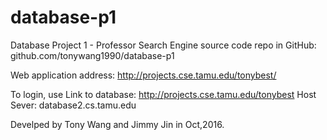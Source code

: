 # database-p1
Database Project 1 - Professor Search Engine
source code repo in GitHub: github.com/tonywang1990/database-p1

Web application address: http://projects.cse.tamu.edu/tonybest/

To login, use
  Link to database: http://projects.cse.tamu.edu/tonybest
  Host Sever: database2.cs.tamu.edu

Develped by Tony Wang and Jimmy Jin in Oct,2016.
